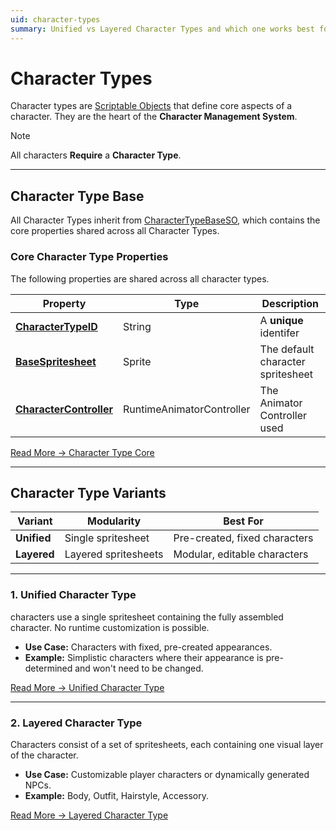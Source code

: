 ```yaml
---
uid: character-types
summary: Unified vs Layered Character Types and which one works best for your project.
---
```


# Character Types

Character types are [Scriptable Objects](https://docs.unity3d.com/6000.0/Documentation/Manual/class-ScriptableObject.html) that define core aspects of a character. They are the heart of the **Character Management System**.

> [!NOTE]
> All characters **Require** a **Character Type**.

---

## Character Type Base
All Character Types inherit from [CharacterTypeBaseSO](xref:BlazerTech.CharacterManagement.Characters.CharacterTypeBaseSO), which contains the core properties shared across all Character Types.

### Core Character Type Properties
The following properties are shared across all character types.

| Property                                                                 | Type                      | Description                       |
| ------------------------------------------------------------------------ | ------------------------- | --------------------------------- |
| **[CharacterTypeID](xref:character-type-core#character-type-id)**        | String                    | A **unique** identifer            |
| **[BaseSpritesheet](xref:character-type-core#base-spritesheet)**         | Sprite                    | The default character spritesheet |
| **[CharacterController](xref:character-type-core#character-controller)** | RuntimeAnimatorController | The Animator Controller used      |

[Read More → Character Type Core](xref:character-type-core)

---

## Character Type Variants

| Variant     | Modularity           | Best For                      |
| ----------- | -------------------- | ----------------------------- |
| **Unified** | Single spritesheet   | Pre-created, fixed characters |
| **Layered** | Layered spritesheets | Modular, editable characters  |

---

### 1. Unified Character Type
characters use a single spritesheet containing the fully assembled character. No runtime customization is possible.  
- **Use Case:** Characters with fixed, pre-created appearances.  
- **Example:** Simplistic characters where their appearance is pre-determined and won't need to be changed.

[Read More → Unified Character Type](unified-character-type.md)

---

### 2. Layered Character Type
Characters consist of a set of spritesheets, each containing one visual layer of the character.  
- **Use Case:** Customizable player characters or dynamically generated NPCs.  
- **Example:** Body, Outfit, Hairstyle, Accessory.  

[Read More → Layered Character Type](layered-character-type.md)